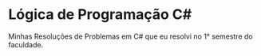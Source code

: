 # Lógica de Programação C#
Minhas Resoluções de Problemas em C# que eu resolvi no 1° semestre do faculdade.

